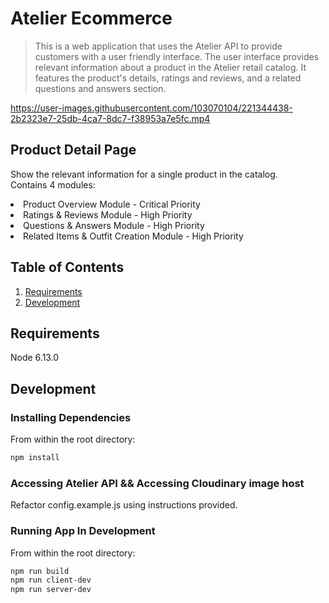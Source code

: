 
# Atelier Ecommerce

> This is a web application that uses the Atelier API to provide customers with a user friendly interface. The user interface provides relevant information about a product in the Atelier retail catalog. It features the product's details, ratings and reviews, and a related questions and answers section.

  https://user-images.githubusercontent.com/103070104/221344438-2b2323e7-25db-4ca7-8dc7-f38953a7e5fc.mp4

## Product Detail Page

Show the relevant information for a single product in the catalog.<br>
Contains 4 modules:<br/>
<li>Product Overview Module - Critical Priority
<li>Ratings & Reviews Module - High Priority
<li>Questions & Answers Module - High Priority
<li>Related Items & Outfit Creation Module - High Priority
  
## Table of Contents

1. [Requirements](#requirements)
1. [Development](#development)

## Requirements

Node 6.13.0

## Development

### Installing Dependencies

From within the root directory:

```sh
npm install
```

### Accessing Atelier API && Accessing Cloudinary image host
Refactor config.example.js using instructions provided.

### Running App In Development

From within the root directory:

```sh
npm run build
npm run client-dev
npm run server-dev
```
